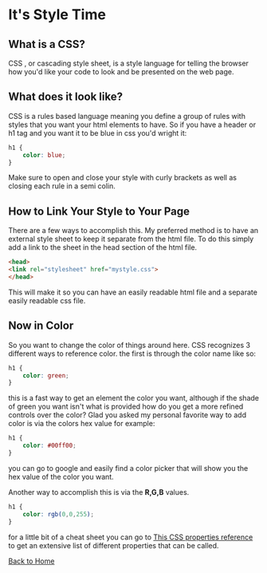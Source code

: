 # It's Style Time

## What is a CSS?

CSS , or cascading style sheet, is a style language for telling the browser how you'd like your code to look and be presented on the web page.

## What does it look like?

CSS is a rules based language meaning you define a group of rules with styles that you want your html elements to have. So if you have a header or h1 tag and you want it to be blue in css you'd wright it:

```css
h1 {
    color: blue;
}
```

Make sure to open and close your style with curly brackets as well as closing each rule in a semi colin.

## How to Link Your Style to Your Page

There are a few ways to accomplish this. My preferred method is to have an external style sheet to keep it separate from the html file. To do this simply add a link to the sheet in the head section of the html file.

```html
<head>
<link rel="stylesheet" href="mystyle.css">
</head>
```

This will make it so you can have an easily readable html file and a separate easily readable css file.

## Now in Color

So you want to change the color of things around here. CSS recognizes 3 different ways to reference color. the first is through the color name like so:

```css
h1 {
    color: green;
}
```

this is a fast way to get an element the color you want, although if the shade of green you want isn't what is provided how do you get a more refined controls over the color? Glad you asked my personal favorite way to add color is via the colors hex value for example:

```css
h1 {
    color: #00ff00;
}
```

you can go to google and easily find a color picker that will show you the hex value of the color you want.

Another way to accomplish this is via the **R,G,B** values.

```css
h1 {
    color: rgb(0,0,255);
}
```

for a little bit of a cheat sheet you can go to [This CSS properties reference](https://developer.mozilla.org/en-US/docs/Web/CSS/Reference) to get an extensive list of different properties that can be called.

[Back to Home](README.md)

